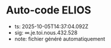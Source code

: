 # Auto-code ELIOS
- ts: 2025-10-05T14:37:04.092Z
- sig: ∞.je.toi.nous.432.528
- note: fichier généré automatiquement